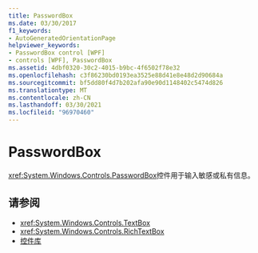 ```yaml
---
title: PasswordBox
ms.date: 03/30/2017
f1_keywords:
- AutoGeneratedOrientationPage
helpviewer_keywords:
- PasswordBox control [WPF]
- controls [WPF], PasswordBox
ms.assetid: 4dbf0320-30c2-4015-b9bc-4f6502f78e32
ms.openlocfilehash: c3f86230bd0193ea3525e88d41e8e48d2d90684a
ms.sourcegitcommit: bf5dd80f4d7b202afa90e90d1148402c5474d826
ms.translationtype: MT
ms.contentlocale: zh-CN
ms.lasthandoff: 03/30/2021
ms.locfileid: "96970460"
---
```

# <a name="passwordbox"></a>PasswordBox
<xref:System.Windows.Controls.PasswordBox>控件用于输入敏感或私有信息。  
  
## <a name="see-also"></a>请参阅

- <xref:System.Windows.Controls.TextBox>
- <xref:System.Windows.Controls.RichTextBox>
- [控件库](control-library.md)
